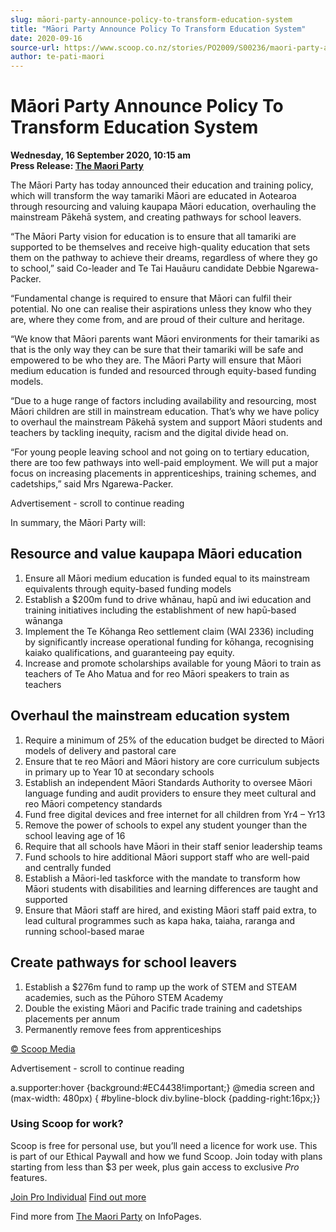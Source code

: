 ```yaml
---
slug: māori-party-announce-policy-to-transform-education-system
title: "Māori Party Announce Policy To Transform Education System"
date: 2020-09-16
source-url: https://www.scoop.co.nz/stories/PO2009/S00236/maori-party-announce-policy-to-transform-education-system.htm
author: te-pati-maori
---
```

Māori Party Announce Policy To Transform Education System
=========================================================

**Wednesday, 16 September 2020, 10:15 am**  
**Press Release: [The Maori Party](https://info.scoop.co.nz/The_Maori_Party)**

The Māori Party has today announced their education and training policy, which will transform the way tamariki Māori are educated in Aotearoa through resourcing and valuing kaupapa Māori education, overhauling the mainstream Pākehā system, and creating pathways for school leavers.

“The Māori Party vision for education is to ensure that all tamariki are supported to be themselves and receive high-quality education that sets them on the pathway to achieve their dreams, regardless of where they go to school,” said Co-leader and Te Tai Hauāuru candidate Debbie Ngarewa-Packer.

“Fundamental change is required to ensure that Māori can fulfil their potential. No one can realise their aspirations unless they know who they are, where they come from, and are proud of their culture and heritage.

“We know that Māori parents want Māori environments for their tamariki as that is the only way they can be sure that their tamariki will be safe and empowered to be who they are. The Māori Party will ensure that Māori medium education is funded and resourced through equity-based funding models.

“Due to a huge range of factors including availability and resourcing, most Māori children are still in mainstream education. That’s why we have policy to overhaul the mainstream Pākehā system and support Māori students and teachers by tackling inequity, racism and the digital divide head on.

“For young people leaving school and not going on to tertiary education, there are too few pathways into well-paid employment. We will put a major focus on increasing placements in apprenticeships, training schemes, and cadetships,” said Mrs Ngarewa-Packer.

Advertisement - scroll to continue reading





In summary, the Māori Party will:

Resource and value kaupapa Māori education
------------------------------------------

1.  Ensure all Māori medium education is funded equal to its mainstream equivalents through equity-based funding models
2.  Establish a $200m fund to drive whānau, hapū and iwi education and training initiatives including the establishment of new hapū-based wānanga
3.  Implement the Te Kōhanga Reo settlement claim (WAI 2336) including by significantly increase operational funding for kōhanga, recognising kaiako qualifications, and guaranteeing pay equity.
4.  Increase and promote scholarships available for young Māori to train as teachers of Te Aho Matua and for reo Māori speakers to train as teachers

Overhaul the mainstream education system
----------------------------------------

1.  Require a minimum of 25% of the education budget be directed to Māori models of delivery and pastoral care
2.  Ensure that te reo Māori and Māori history are core curriculum subjects in primary up to Year 10 at secondary schools
3.  Establish an independent Māori Standards Authority to oversee Māori language funding and audit providers to ensure they meet cultural and reo Māori competency standards
4.  Fund free digital devices and free internet for all children from Yr4 – Yr13
5.  Remove the power of schools to expel any student younger than the school leaving age of 16
6.  Require that all schools have Māori in their staff senior leadership teams
7.  Fund schools to hire additional Māori support staff who are well-paid and centrally funded
8.  Establish a Māori-led taskforce with the mandate to transform how Māori students with disabilities and learning differences are taught and supported
9.  Ensure that Māori staff are hired, and existing Māori staff paid extra, to lead cultural programmes such as kapa haka, taiaha, raranga and running school-based marae

Create pathways for school leavers
----------------------------------

1.  Establish a $276m fund to ramp up the work of STEM and STEAM academies, such as the Pūhoro STEM Academy
2.  Double the existing Māori and Pacific trade training and cadetships placements per annum
3.  Permanently remove fees from apprenticeships

[© Scoop Media](http://www.scoop.co.nz/about/terms.html)  

Advertisement - scroll to continue reading



a.supporter:hover {background:#EC4438!important;} @media screen and (max-width: 480px) { #byline-block div.byline-block {padding-right:16px;}}

### Using Scoop for work?

Scoop is free for personal use, but you’ll need a licence for work use. This is part of our Ethical Paywall and how we fund Scoop. Join today with plans starting from less than $3 per week, plus gain access to exclusive _Pro_ features.  
  
[Join Pro Individual](https://pro.scoop.co.nz/Individual/?from=ProIn24) [Find out more](https://pro.scoop.co.nz/using-scoop-for-work/?from=ProIn24)

Find more from [The Maori Party](https://info.scoop.co.nz/The_Maori_Party) on InfoPages.